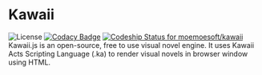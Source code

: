 # Kawaii
![License](https://img.shields.io/badge/License-EPL-orange.svg?style=plastic) [![Codacy Badge](https://api.codacy.com/project/badge/Grade/baf7137ebb9942f88a39dbe5eef3e1ae)](https://www.codacy.com/app/kitsuruko/kawaii?utm_source=github.com&amp;utm_medium=referral&amp;utm_content=moemoesoft/kawaii&amp;utm_campaign=Badge_Grade) [ ![Codeship Status for moemoesoft/kawaii](https://app.codeship.com/projects/e49ead80-c335-0135-121e-462738384828/status?branch=master)](https://app.codeship.com/projects/260699)  
Kawaii.js is an open-source, free to use visual novel engine. It uses Kawaii Acts Scripting Language (.ka) to render visual novels in browser window using HTML.